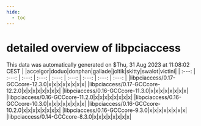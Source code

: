 ```yaml
---
hide:
  - toc
---
```


detailed overview of libpciaccess
=================================


This data was automatically generated on $Thu, 31 Aug 2023 at 11:08:02 CEST
| |accelgor|doduo|donphan|gallade|joltik|skitty|swalot|victini|
| :---: | :---: | :---: | :---: | :---: | :---: | :---: | :---: | :---: |
|libpciaccess/0.17-GCCcore-12.3.0|x|x|x|x|x|x|x|x|
|libpciaccess/0.17-GCCcore-12.2.0|x|x|x|x|x|x|x|x|
|libpciaccess/0.16-GCCcore-11.3.0|x|x|x|x|x|x|x|x|
|libpciaccess/0.16-GCCcore-11.2.0|x|x|x|x|x|x|x|x|
|libpciaccess/0.16-GCCcore-10.3.0|x|x|x|x|x|x|x|x|
|libpciaccess/0.16-GCCcore-10.2.0|x|x|x|x|x|x|x|x|
|libpciaccess/0.16-GCCcore-9.3.0|x|x|x|x|x|x|x|x|
|libpciaccess/0.14-GCCcore-8.3.0|x|x|x|x|x|x|x|x|
